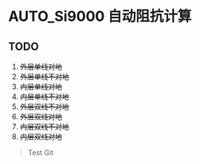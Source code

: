# AUTO_Si9000 自动阻抗计算

## TODO
1. ~~外层单线对地~~
2. ~~外层单线不对地~~
3. ~~内层单线对地~~
4. ~~内层单线不对地~~
5. ~~外层双线不对地~~
6. ~~外层双线对地~~
7. ~~内层双线不对地~~
8. ~~内层双线对地~~

> Test Git